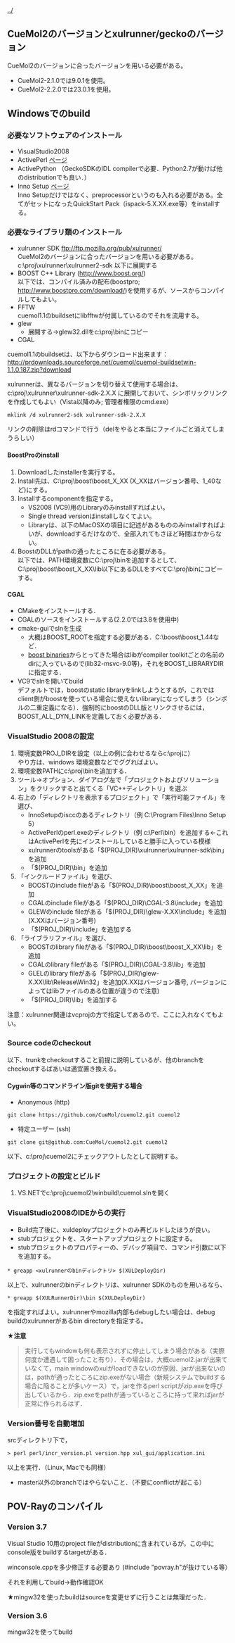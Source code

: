 [../](../../cuemol2/)

## CueMol2のバージョンとxulrunner/geckoのバージョン
CueMol2のバージョンに合ったバージョンを用いる必要がある。
*  CueMol2-2.1.0では9.0.1を使用。
*  CueMol2-2.2.0では23.0.1を使用。

## Windowsでのbuild
### 必要なソフトウェアのインストール
*  VisualStudio2008
*  ActivePerl [ページ](http://www.activestate.com/Products/ActivePerl/)
*  ActivePython （GeckoSDKのIDL compilerで必要．Python2.7が動けば他のdistributionでも良い．）
*  Inno Setup [ページ](http://www.jrsoftware.org/isdl.php)<br />
Inno Setupだけではなく、preprocessorというのも入れる必要がある。全てがセットになったQuickStart Pack（ispack-5.X.XX.exe等）をinstallする。

### 必要なライブラリ類のインストール
*  xulrunner SDK ftp://ftp.mozilla.org/pub/xulrunner/ <br />
CueMol2のバージョンに合ったバージョンを用いる必要がある。<br />
c:\proj\xulrunner\xulrunner2-sdk
以下に展開する
*  BOOST C++ Library (http://www.boost.org/)<br />
以下では、コンパイル済みの配布(boostpro; http://www.boostpro.com/download/)を使用するが、ソースからコンパイルしてもよい。
*  FFTW<br />
cuemol1.1のbuildsetにlibfftwが付属しているのでそれを流用する。
*  glew
    *  展開する→glew32.dllをc:\proj\binにコピー
*  CGAL

cuemol1.1のbuildsetは、以下からダウンロード出来ます：<br />
http://prdownloads.sourceforge.net/cuemol/cuemol-buildsetwin-1.1.0.187.zip?download

xulrunnerは、異なるバージョンを切り替えて使用する場合は、
c:\proj\xulrunner\xulrunner-sdk-2.X.X
に展開しておいて、シンボリックリンクを作成してもよい（Vista以降のみ; 管理者権限のcmd.exe）
```
mklink /d xulrunner2-sdk xulrunner-sdk-2.X.X
```
リンクの削除はrdコマンドで行う（delをやると本当にファイルごと消えてしまうらしい）

#### BoostProのinstall
1.  Downloadしたinstallerを実行する。
1.  Install先は、C:\proj\boost\boost_X_XX (X_XXはバージョン番号、1_40など)にする。
1.  Installするcomponentを指定する。
    *  VS2008 (VC9)用のLibraryのみinstallすればよい。
    *  Single thread versionはinstallしなくてよい。
    *  Libraryは、以下のMacOSXの項目に記述があるもののみinstallすればよいが、downloadするだけなので、全部入れてもさほど時間はかからない。
1.  BoostのDLLがpathの通ったところに在る必要がある。<br />
以下では、PATH環境変数にC:\proj\binを追加するとして、<br />
C:\proj\boost\boost_X_XX\lib以下にあるDLLをすべてC:\proj\binにコピーする。

#### CGAL
*  CMakeをインストールする．
*  CGALのソースをインストールする(2.2.0では3.8を使用中)
*  cmake-guiでslnを生成<br />
    *  大概はBOOST_ROOTを指定する必要がある．C:\boost\boost_1.44など．
    *  [boost binaries](http://sourceforge.net/projects/boost/files/boost-binaries/)からとってきた場合はlibがcompiler toolkitごとの名前のdirに入っているので(lib32-msvc-9.0等)，それをBOOST_LIBRARYDIRに指定する．
*  VC9でslnを開いてbuild<br />
デフォルトでは，boostのstatic libraryをlinkしようとするが，これではclient側がboostを使っている場合に使えないlibraryになってしまう（シンボルの二重定義になる）．強制的にboostのDLL版とリンクさせるには， BOOST_ALL_DYN_LINKを定義しておく必要がある．


### VisualStudio 2008の設定
1. 環境変数PROJ_DIRを設定（以上の例に合わせるならc:\projに）<br />
やり方は、windows 環境変数などでググればよい。
1. 環境変数PATHにc:\proj\binを追加する．
1. ツール→オプション、ダイアログ左で「プロジェクトおよびソリューション」をクリックすると出てくる「VC++ディレクトリ」を選ぶ
1. 右上の「ディレクトリを表示するプロジェクト」で「実行可能ファイル」を選び、
    *  InnoSetupのisccのあるディレクトリ（例 C:\Program Files\Inno Setup 5）
    *  ActivePerlのperl.exeのディレクトリ（例 c:\Perl\bin）を追加する←これはActivePerlを先にインストールしていると勝手に入っている模様
    * xulrunnerのtoolsがある「$(PROJ_DIR)\xulrunner\xulrunner-sdk\bin」を追加
    * 「$(PROJ_DIR)\bin」を追加
1. 「インクルードファイル」を選び、
    * BOOSTのinclude fileがある「$(PROJ_DIR)\boost\boost_X_XX」を追加
    * CGALのinclude fileがある「$(PROJ_DIR)\CGAL-3.8\include」を追加
    * GLEWのinclude fileがある「$(PROJ_DIR)\glew-X.XX\include」を追加(X.XXはバージョン番号)
    * 「$(PROJ_DIR)\include」を追加する
1. 「ライブラリファイル」を選び、
    * BOOSTのlibrary fileがある「$(PROJ_DIR)\boost\boost_X_XX\lib」を追加
    * CGALのlibrary fileがある「$(PROJ_DIR)\CGAL-3.8\lib」を追加
    * GLELのlibrary fileがある「$(PROJ_DIR)\glew-X.XX\lib\Release\Win32」を追加(X.XXはバージョン番号, バージョンによってはlibファイルのある位置が違うので注意)
    * 「$(PROJ_DIR)\lib」を追加する

注意：xulrunner関連はvcprojの方で指定してあるので、ここに入れなくてもよい。

### Source codeのcheckout
以下、trunkをcheckoutすること前提に説明しているが、他のbranchをcheckoutするばあいは適宜置き換える。
#### Cygwin等のコマンドライン版gitを使用する場合
*  Anonymous (http)
```
git clone https://github.com/CueMol/cuemol2.git cuemol2
```
*  特定ユーザー (ssh)<br />
```
git clone git@github.com:CueMol/cuemol2.git cuemol2
```



以下、c:\proj\cuemol2にチェックアウトしたとして説明する。



### プロジェクトの設定とビルド
1. VS.NETでc:\proj\cuemol2\winbuild\cuemol.slnを開く

### VisualStudio2008のIDEからの実行
*  Build完了後に、xuldeployプロジェクトのみ再ビルドしたほうが良い。
*  stubプロジェクトを、スタートアッププロジェクトに設定する。
*  stubプロジェクトのプロパティーの、デバッグ項目で、コマンド引数に以下を追加する。
```
* greapp <xulrunnerのbinディレクトリ> $(XULDeployDir)
```

以上で、xulrunnerのbinディレクトリは、xulrunner SDKのものを用いるなら、
```
* greapp $(XULRunnerDir)\bin $(XULDeployDir)
```

を指定すればよい。xulrunnerやmozilla内部もdebugしたい場合は、debug buildのxulrunnerがあるbin directoryを指定する。

**★注意**

> 実行してもwindowも何も表示されずに停止してしまう場合がある（実際何度か遭遇して困ったこと有り）．その場合は，大概cuemol2.jarが出来ていなくて，main windowのxulがloadできないのが原因．jarが出来ないのは，pathが通ったところにzip.exeがない場合（新規システムでbuildする場合に陥ることが多いケース）で，jarを作るperl scriptがzip.exeを呼び出しているから．zip.exeをpathが通っているところに持って来ればjarが正常に作られるはず．


### Version番号を自動増加
srcディレクトリ下で，
```
> perl perl/incr_version.pl version.hpp xul_gui/application.ini
```

以上を実行．（Linux, Macでも同様）

*  master以外のbranchではやらないこと．（不要にconflictが起こる）

## POV-Rayのコンパイル
### Version 3.7
Visual Studio 10用のproject fileがdistributionに含まれているが，この中にconsole版をbuildするtargetがある．

winconsole.cppを多少修正する必要あり (#include "povray.h"が抜けている等）

それを利用してbuild→動作確認OK

★mingw32を使ったbuildはsourceを変更せずに行うことは無理だった．

### Version 3.6
mingw32を使ってbuild
